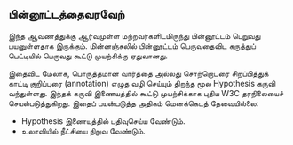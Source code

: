 ---
---
## பின்னூட்டத்தைவரவேற்

இந்த ஆவணத்துக்கு ஆர்வமுள்ள மற்றவர்களிடமிருந்து பின்னூட்டம் பெறுவது பயனுள்ளதாக இருக்கும். மின்னஞ்சலில் பின்னூட்டம் பெருவதைவிட கருத்துப் பெட்டியில் பெருவது கூட்டு முயற்சிக்கு ஏதுவானது. 

இதைவிட மேலாக, பொருத்தமான வார்த்தை அல்லது சொற்றொடரை சிறப்பித்துக் காட்டி குறிப்புரை (annotation) எழுத வழி செய்யும் திறந்த மூல Hypothesis கருவி வந்துள்ளது. இந்தக் கருவி இணையத்தில் கூட்டு முயற்சிக்காக புதிய W3C தரநிலையைச் செயல்படுத்துகிறது. இதைப் பயன்படுத்த அதிகம் மெனக்கெடத் தேவையில்லை:
 - Hypothesis இணையத்தில் பதிவுசெய்ய வேண்டும்.
 - உலாவியில் நீட்சியை நிறுவ வேண்டும்.
